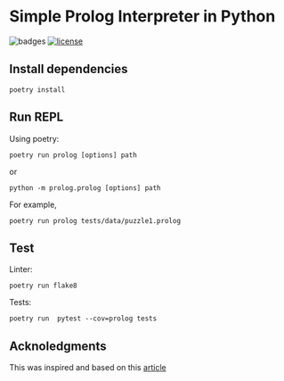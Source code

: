 # Simple Prolog Interpreter in Python

![badges](https://github.com/robjsliwa/pyprolog/actions/workflows/python-package.yml/badge.svg)
[![license](https://img.shields.io/badge/License-MIT-purple.svg)](LICENSE)

## Install dependencies

```
poetry install
```

## Run REPL

Using poetry:

```
poetry run prolog [options] path
```

or

```
python -m prolog.prolog [options] path
```

For example,

```
poetry run prolog tests/data/puzzle1.prolog
```

## Test

Linter:

```
poetry run flake8
```

Tests:

```
poetry run  pytest --cov=prolog tests
```

## Acknoledgments

This was inspired and based on this [article](https://curiosity-driven.org/prolog-interpreter)

